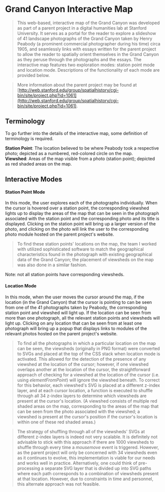 Grand Canyon Interactive Map
============================

> This web-based, interactive map of the Grand Canyon was developed as part of a parent project in a digital humanities lab at Stanford University. It serves as a portal for the reader to explore a slideshow of 41 landscape photographs of the Grand Canyon taken by Henry Peabody (a prominent commercial photographer during his time) circa 1905, and seamlessly links with essays written for the parent project to allow the reader to spatially orient themselves in the Grand Canyon as they peruse through the photographs and the essays. The interactive map features two exploration modes: station point mode and location mode. Descriptions of the functionality of each mode are provided below. 

>More information about the parent project may be found at [http://web.stanford.edu/group/spatialhistory/cgi-bin/site/project.php?id=1061](http://web.stanford.edu/group/spatialhistory/cgi-bin/site/project.php?id=1061).

## Terminology

To go further into the details of the interactive map, some definition of terminology is required.

__Station Point__: The location believed to be where Peabody took a respective photo; depicted as a numbered, red-colored circle on the map.   
__Viewshed__: Areas of the map visible from a photo (station point); depicted as red shaded areas on the map.

## Interactive Modes

#### Station Point Mode

In this mode, the user explores each of the photographs individually. When the cursor is hovered over a station point, the corresponding viewshed lights up to display the areas of the map that can be seen in the photograph associated with the station point and the corresponding photo and its title is displayed. Clicking on the station point will bring up a larger version of the photo, and clicking on the photo will link the user to the corresponding photo module hosted on the parent project's website.

>To find these station points' locations on the map, the team I worked with utilized sophisticated software to match the geographical characteristics found in the photograph with existing geographical data of the Grand Canyon; the placement of viewsheds on the map was also done in a similar fashion.

Note: not all station points have corresponding viewsheds.

#### Location Mode

In this mode, when the user moves the cursor around the map, if the location (in the Grand Canyon) that the cursor is pointing to can be seen from one of the 41 photographs taken by Peabody, the corresponding station point and viewshed will light up. If the location can be seen from more than one photograph, all the relevant station points and viewsheds will light up. Clicking on any location that can be seen from at least one photograph will bring up a popup that displays links to modules of the relevant photos hosted on the parent project's website.

>To find all the photographs in which a particular location on the map can be seen, the viewsheds (originally in PNG format) were converted to SVGs and placed at the top of the CSS stack when location mode is activated. This allowed for the detection of the presence of any viewshed at the location of the cursor; however, if one viewshed overlaps another at the location of the cursor, the straightforward approach of checking for a viewshed at the location of the cursor (i.e. using _elementFromPoint_) will ignore the viewshed beneath. To correct for this behavior, each viewshed's SVG is placed at a different z-index layer, and at each cursor location, a function is executed to shuffle through all 34 z-index layers to determine which viewsheds are present at the cursor's location. (A viewshed consists of multiple red shaded areas on the map, corresponding to the areas of the map that can be seen from the photo associated with the viewshed; a viewshed is present at the cursor's position if the cursor's location is within one of these red shaded areas.)

>The strategy of shuffling through all of the viewsheds' SVGs at different z-index layers is indeed not very scalable. It is definitely not advisable to stick with this approach if there are 1000 viewsheds to shuffle through every time a _mousemove_ event is triggered. However, as the parent project will only be concerned with 34 viewsheds even as it continues to evolve, this implementation is viable for our needs and works well in practice. Alternatively, one could think of pre-processing a separate SVG layer that is divided up into SVG paths where each path corresponds to a combination of viewsheds present at that location. However, due to constraints in time and personnel, this alternate approach was not feasible.